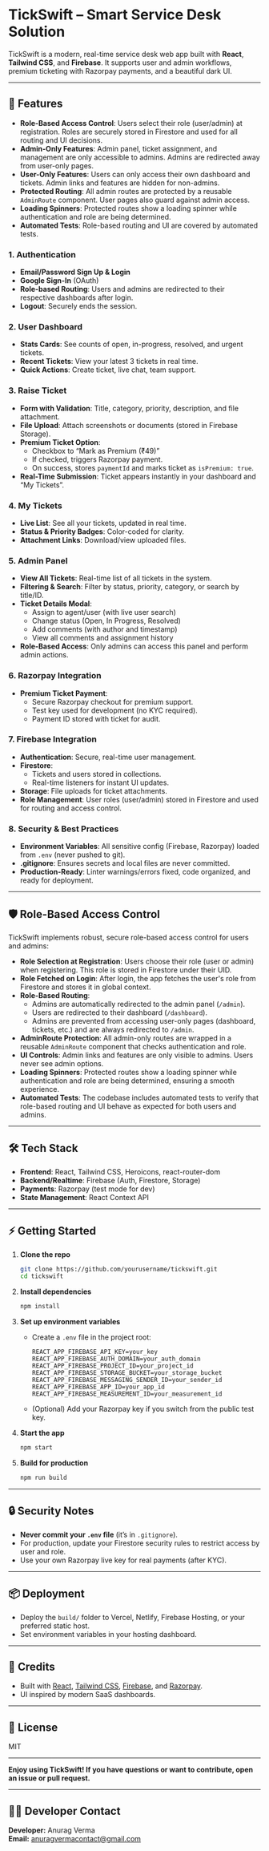 # TickSwift – Smart Service Desk Solution

TickSwift is a modern, real-time service desk web app built with **React**, **Tailwind CSS**, and **Firebase**. It supports user and admin workflows, premium ticketing with Razorpay payments, and a beautiful dark UI.

---

## 🚀 Features

- **Role-Based Access Control**: Users select their role (user/admin) at registration. Roles are securely stored in Firestore and used for all routing and UI decisions.
- **Admin-Only Features**: Admin panel, ticket assignment, and management are only accessible to admins. Admins are redirected away from user-only pages.
- **User-Only Features**: Users can only access their own dashboard and tickets. Admin links and features are hidden for non-admins.
- **Protected Routing**: All admin routes are protected by a reusable `AdminRoute` component. User pages also guard against admin access.
- **Loading Spinners**: Protected routes show a loading spinner while authentication and role are being determined.
- **Automated Tests**: Role-based routing and UI are covered by automated tests.

### 1. **Authentication**
- **Email/Password Sign Up & Login**
- **Google Sign-In** (OAuth)
- **Role-based Routing**: Users and admins are redirected to their respective dashboards after login.
- **Logout**: Securely ends the session.

### 2. **User Dashboard**
- **Stats Cards**: See counts of open, in-progress, resolved, and urgent tickets.
- **Recent Tickets**: View your latest 3 tickets in real time.
- **Quick Actions**: Create ticket, live chat, team support.

### 3. **Raise Ticket**
- **Form with Validation**: Title, category, priority, description, and file attachment.
- **File Upload**: Attach screenshots or documents (stored in Firebase Storage).
- **Premium Ticket Option**:  
  - Checkbox to “Mark as Premium (₹49)”
  - If checked, triggers Razorpay payment.
  - On success, stores `paymentId` and marks ticket as `isPremium: true`.
- **Real-Time Submission**: Ticket appears instantly in your dashboard and “My Tickets”.

### 4. **My Tickets**
- **Live List**: See all your tickets, updated in real time.
- **Status & Priority Badges**: Color-coded for clarity.
- **Attachment Links**: Download/view uploaded files.

### 5. **Admin Panel**
- **View All Tickets**: Real-time list of all tickets in the system.
- **Filtering & Search**: Filter by status, priority, category, or search by title/ID.
- **Ticket Details Modal**:  
  - Assign to agent/user (with live user search)
  - Change status (Open, In Progress, Resolved)
  - Add comments (with author and timestamp)
  - View all comments and assignment history
- **Role-Based Access**: Only admins can access this panel and perform admin actions.

### 6. **Razorpay Integration**
- **Premium Ticket Payment**:  
  - Secure Razorpay checkout for premium support.
  - Test key used for development (no KYC required).
  - Payment ID stored with ticket for audit.

### 7. **Firebase Integration**
- **Authentication**: Secure, real-time user management.
- **Firestore**:  
  - Tickets and users stored in collections.
  - Real-time listeners for instant UI updates.
- **Storage**: File uploads for ticket attachments.
- **Role Management**: User roles (user/admin) stored in Firestore and used for routing and access control.

### 8. **Security & Best Practices**
- **Environment Variables**: All sensitive config (Firebase, Razorpay) loaded from `.env` (never pushed to git).
- **.gitignore**: Ensures secrets and local files are never committed.
- **Production-Ready**: Linter warnings/errors fixed, code organized, and ready for deployment.

---

## 🛡️ Role-Based Access Control

TickSwift implements robust, secure role-based access control for users and admins:

- **Role Selection at Registration**: Users choose their role (user or admin) when registering. This role is stored in Firestore under their UID.
- **Role Fetched on Login**: After login, the app fetches the user's role from Firestore and stores it in global context.
- **Role-Based Routing**: 
  - Admins are automatically redirected to the admin panel (`/admin`).
  - Users are redirected to their dashboard (`/dashboard`).
  - Admins are prevented from accessing user-only pages (dashboard, tickets, etc.) and are always redirected to `/admin`.
- **AdminRoute Protection**: All admin-only routes are wrapped in a reusable `AdminRoute` component that checks authentication and role.
- **UI Controls**: Admin links and features are only visible to admins. Users never see admin options.
- **Loading Spinners**: Protected routes show a loading spinner while authentication and role are being determined, ensuring a smooth experience.
- **Automated Tests**: The codebase includes automated tests to verify that role-based routing and UI behave as expected for both users and admins.

---

## 🛠️ Tech Stack

- **Frontend**: React, Tailwind CSS, Heroicons, react-router-dom
- **Backend/Realtime**: Firebase (Auth, Firestore, Storage)
- **Payments**: Razorpay (test mode for dev)
- **State Management**: React Context API

---

## ⚡ Getting Started

1. **Clone the repo**
   ```bash
   git clone https://github.com/yourusername/tickswift.git
   cd tickswift
   ```

2. **Install dependencies**
   ```bash
   npm install
   ```

3. **Set up environment variables**
   - Create a `.env` file in the project root:
     ```
     REACT_APP_FIREBASE_API_KEY=your_key
     REACT_APP_FIREBASE_AUTH_DOMAIN=your_auth_domain
     REACT_APP_FIREBASE_PROJECT_ID=your_project_id
     REACT_APP_FIREBASE_STORAGE_BUCKET=your_storage_bucket
     REACT_APP_FIREBASE_MESSAGING_SENDER_ID=your_sender_id
     REACT_APP_FIREBASE_APP_ID=your_app_id
     REACT_APP_FIREBASE_MEASUREMENT_ID=your_measurement_id
     ```
   - (Optional) Add your Razorpay key if you switch from the public test key.

4. **Start the app**
   ```bash
   npm start
   ```

5. **Build for production**
   ```bash
   npm run build
   ```

---

## 🔒 Security Notes

- **Never commit your `.env` file** (it’s in `.gitignore`).
- For production, update your Firestore security rules to restrict access by user and role.
- Use your own Razorpay live key for real payments (after KYC).

---

## 📦 Deployment

- Deploy the `build/` folder to Vercel, Netlify, Firebase Hosting, or your preferred static host.
- Set environment variables in your hosting dashboard.

---

## 🙌 Credits

- Built with [React](https://reactjs.org/), [Tailwind CSS](https://tailwindcss.com/), [Firebase](https://firebase.google.com/), and [Razorpay](https://razorpay.com/).
- UI inspired by modern SaaS dashboards.

---

## 📄 License

MIT

---

**Enjoy using TickSwift! If you have questions or want to contribute, open an issue or pull request.**

---

## 👨‍💻 Developer Contact
**Developer:** Anurag Verma  
**Email:** anuragvermacontact@gmail.com
